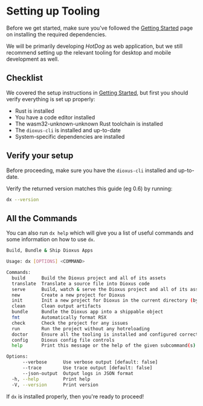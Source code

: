 # Setting up Tooling

Before we get started, make sure you've followed the [Getting Started](../getting_started/index.md) page on installing the required dependencies.

We will be primarily developing *HotDog* as web application, but we still recommend setting up the relevant tooling for desktop and mobile development as well.

## Checklist

We covered the setup instructions in [Getting Started](../getting_started/index.md), but first you should verify everything is set up properly:

- Rust is installed
- You have a code editor installed
- The wasm32-unknown-unknown Rust toolchain is installed
- The `dioxus-cli` is installed and up-to-date
- System-specific dependencies are installed

## Verify your setup

Before proceeding, make sure you have the `dioxus-cli` installed and up-to-date.

Verify the returned version matches this guide (eg 0.6) by running:

```sh
dx --version
```

## All the Commands

You can also run `dx help` which will give you a list of useful commands and some information on how to use `dx`.

```sh
Build, Bundle & Ship Dioxus Apps

Usage: dx [OPTIONS] <COMMAND>

Commands:
  build      Build the Dioxus project and all of its assets
  translate  Translate a source file into Dioxus code
  serve      Build, watch & serve the Dioxus project and all of its assets
  new        Create a new project for Dioxus
  init       Init a new project for Dioxus in the current directory (by default). Will attempt to keep your project in a good state
  clean      Clean output artifacts
  bundle     Bundle the Dioxus app into a shippable object
  fmt        Automatically format RSX
  check      Check the project for any issues
  run        Run the project without any hotreloading
  doctor     Ensure all the tooling is installed and configured correctly
  config     Dioxus config file controls
  help       Print this message or the help of the given subcommand(s)

Options:
      --verbose      Use verbose output [default: false]
      --trace        Use trace output [default: false]
      --json-output  Output logs in JSON format
  -h, --help         Print help
  -V, --version      Print version
```

If `dx` is installed properly, then you're ready to proceed!
